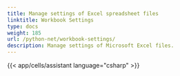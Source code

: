 ```yaml
---
title: Manage settings of Excel spreadsheet files
linktitle: Workbook Settings
type: docs
weight: 185
url: /python-net/workbook-settings/
description: Manage settings of Microsoft Excel files.
---
```

{{< app/cells/assistant language="csharp" >}}

